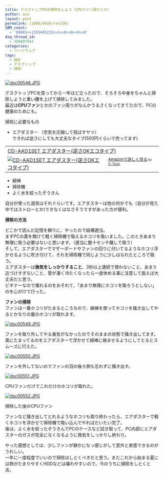 ```yaml
---
title: デスクトップPCの掃除をしよう（CPUファン周りとか）
author: azu
layout: post
permalink: /2008/0430/res159/
SBM_count:
  - '00001<>1355445232<>1<>0<>0<>0<>0'
dsq_thread_id:
  - 300887943
categories:
  - ハードウェア
tags:
  - HDD
  - デスクトップ
  - 掃除
---
```

<p><a href="http://efcl.infol/wp-content/uploads/2008/04/dsc00548.jpg" title="dsc00548.JPG"><img src="http://efcl.infol/wp-content/uploads/2008/04/dsc00548.thumbnail.JPG" alt="dsc00548.JPG" /></a></p>
<p>デスクトップPCを買ってから一年ほど立ったので、そろそろ中身をちゃんと掃除しようと重い腰を上げて掃除してみました。<br />
最近は<strong>CPUファン</strong>とかのファン周りがなんかうるさくなってきてたので、PCの健康のためにも。</p>
<p><!--more--></p>
<p>掃除に必要なもの</p>
<ul>
<li>エアダスター （空気を圧縮して飛ばすヤツ）<br />
できれば逆さにしても大丈夫なタイプ(500円ぐらいで売ってます)</li>
</ul>
<table border="0" cellpadding="5">
<tr>
<td colspan="2"><a href="http://www.amazon.co.jp/exec/obidos/ASIN/B000FGGRVA/goodpic-22/" target="_top">CD-AAD1SET エアダスター(逆さOKエコタイプ)</a></td>
</tr>
<tr>
<td valign="top"><a href="http://www.amazon.co.jp/exec/obidos/ASIN/B000FGGRVA/goodpic-22/" target="_top"><img src="http://ecx.images-amazon.com/images/I/41TVZQWYX1L._SL160_.jpg" alt="CD-AAD1SET エアダスター(逆さOKエコタイプ)" border="0" /></a></td>
<td valign="top"><font size="-1"><a href="http://www.amazon.co.jp/exec/obidos/ASIN/B000FGGRVA/goodpic-22/" target="_top">Amazonで詳しく見る</a></font><font size="-2"> by <a href="http://www.goodpic.com/mt/aws/index.html">G-Tools</a></font></td>
</tr>
</table>
<ul>
<li>綿棒</li>
<li>掃除機</li>
<li>よく水を絞ったぞうきん</li>
</ul>
<p>自分が使った道具はそれぐらいです。エアダスターは他の何かでも（自分が見た中ではストローとか)できなくはなさそうですがあった方が便利。</p>
<p><strong> 掃除の方法</strong></p>
<p>どこかで読んだ記憶を頼りに、やったので結構適当。<br />
まずPCの蓋を開けて軽く掃除機で吸えるホコリを吸いました。このときあまり無理に吸う必要はないと思います。（適当に数十センチ離して吸う）<br />
そして、エアダスターでマザーボードやファンの回りに付いてるようなホコリ浮かせるように吹き付けて、それを掃除機で同じように少しはなれたところで吸う。<br />
エアダスターは<strong>換気をしっかりすること</strong>、3秒以上連続で使わないこと、あまり近づけすぎないこと、管が凄く冷たくなったら一度休める事に注意して扱えば大丈夫だと思う。<br />
ビギナーなので壊れるのをおそれて、「あまり無理にホコリを取ろうとしない」のを心がけて行った。</p>
<p><strong>ファンの掃除</strong><br />
ファンは一番ホコリがたまるところなので、綿棒を使ってホコリを掻き出してやるとかなりの量のホコリが取れます。</p>
<p><a href="http://efcl.infol/wp-content/uploads/2008/04/dsc00549.jpg" title="dsc00549.JPG"><img src="http://efcl.infol/wp-content/uploads/2008/04/dsc00549.thumbnail.JPG" alt="dsc00549.JPG" /></a></p>
<p>ファンを取り外してやる勇気がなかったのでそのままの状態で掻き出してます。奥にたまってるのをエアダスターで浮かせて綿棒に絡ませるようにしてとるとスムーズに行えた。</p>
<p><a href="http://efcl.infol/wp-content/uploads/2008/04/dsc00550.jpg" title="dsc00550.JPG"><img src="http://efcl.infol/wp-content/uploads/2008/04/dsc00550.thumbnail.JPG" alt="dsc00550.JPG" /></a></p>
<p>ファンを外してないのでファンの羽の後ろ側も忘れずに掻き出す。</p>
<p><a href="http://efcl.infol/wp-content/uploads/2008/04/dsc00551.jpg" title="dsc00551.JPG"><img src="http://efcl.infol/wp-content/uploads/2008/04/dsc00551.thumbnail.JPG" alt="dsc00551.JPG" /></a></p>
<p>CPUファンだけでこれだけのホコリが取れた。</p>
<p><a href="http://efcl.infol/wp-content/uploads/2008/04/dsc00552.jpg" title="dsc00552.JPG"><img src="http://efcl.infol/wp-content/uploads/2008/04/dsc00552.thumbnail.JPG" alt="dsc00552.JPG" /></a></p>
<p>掃除した後のCPUファン</p>
<p>ファンなど掻き出してとれるようなホコリも取り終わったら、エアダスターで軽くホコリを浮かせて掃除機で吸い込んでやればだいたい完了。<br />
後は、よく水を絞ったぞうきんでPCのケースなど拭き取って、PC内部にエアダスターのガスが完全になくなるように換気をしっかりし終わり。</p>
<p>やった感想としては、少しファンが静かになっ感じがして意外と実感できるのがうれしい。<br />
一年に一度程度でいいので掃除はしとくべきだと思う。またこれから始まる夏には熱がたまりやすくHDDなどは壊れやすいので、今のうちに掃除をしとくと吉。</p>
